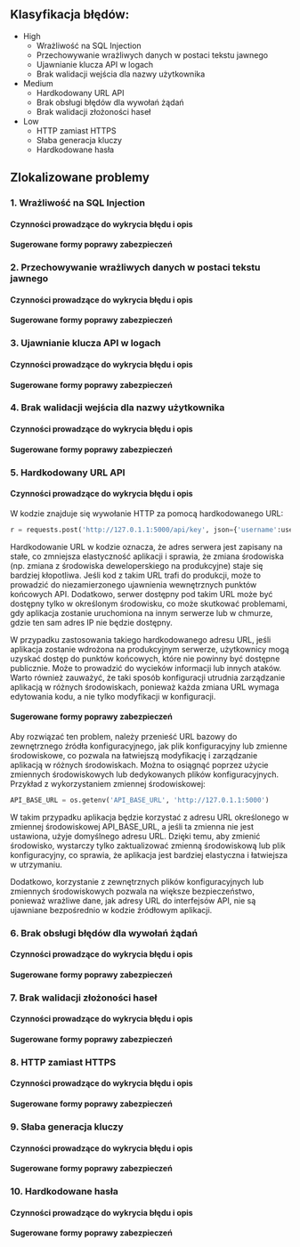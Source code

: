 ## Klasyfikacja błędów:
- High
  - Wrażliwość na SQL Injection
  - Przechowywanie wrażliwych danych w postaci tekstu jawnego
  - Ujawnianie klucza API w logach
  - Brak walidacji wejścia dla nazwy użytkownika
- Medium
  - Hardkodowany URL API
  - Brak obsługi błędów dla wywołań żądań
  - Brak walidacji złożoności haseł
- Low
   - HTTP zamiast HTTPS
   - Słaba generacja kluczy
   - Hardkodowane hasła
 
## Zlokalizowane problemy
### 1. Wrażliwość na SQL Injection
#### Czynności prowadzące do wykrycia błędu i opis
#### Sugerowane formy poprawy zabezpieczeń
### 2. Przechowywanie wrażliwych danych w postaci tekstu jawnego
#### Czynności prowadzące do wykrycia błędu i opis
#### Sugerowane formy poprawy zabezpieczeń
### 3. Ujawnianie klucza API w logach
#### Czynności prowadzące do wykrycia błędu i opis
#### Sugerowane formy poprawy zabezpieczeń
### 4. Brak walidacji wejścia dla nazwy użytkownika
#### Czynności prowadzące do wykrycia błędu i opis
#### Sugerowane formy poprawy zabezpieczeń
### 5. Hardkodowany URL API
#### Czynności prowadzące do wykrycia błędu i opis

W kodzie znajduje się wywołanie HTTP za pomocą hardkodowanego URL:
```python
r = requests.post('http://127.0.1.1:5000/api/key', json={'username':username, 'password':password})
```
Hardkodowanie URL w kodzie oznacza, że adres serwera jest zapisany na stałe, co zmniejsza elastyczność aplikacji i sprawia, że zmiana środowiska (np. zmiana z środowiska deweloperskiego na produkcyjne) staje się bardziej kłopotliwa. Jeśli kod z takim URL trafi do produkcji, może to prowadzić do niezamierzonego ujawnienia wewnętrznych punktów końcowych API. Dodatkowo, serwer dostępny pod takim URL może być dostępny tylko w określonym środowisku, co może skutkować problemami, gdy aplikacja zostanie uruchomiona na innym serwerze lub w chmurze, gdzie ten sam adres IP nie będzie dostępny.

W przypadku zastosowania takiego hardkodowanego adresu URL, jeśli aplikacja zostanie wdrożona na produkcyjnym serwerze, użytkownicy mogą uzyskać dostęp do punktów końcowych, które nie powinny być dostępne publicznie. Może to prowadzić do wycieków informacji lub innych ataków. Warto również zauważyć, że taki sposób konfiguracji utrudnia zarządzanie aplikacją w różnych środowiskach, ponieważ każda zmiana URL wymaga edytowania kodu, a nie tylko modyfikacji w konfiguracji.
#### Sugerowane formy poprawy zabezpieczeń
Aby rozwiązać ten problem, należy przenieść URL bazowy do zewnętrznego źródła konfiguracyjnego, jak plik konfiguracyjny lub zmienne środowiskowe, co pozwala na łatwiejszą modyfikację i zarządzanie aplikacją w różnych środowiskach. Można to osiągnąć poprzez użycie zmiennych środowiskowych lub dedykowanych plików konfiguracyjnych. Przykład z wykorzystaniem zmiennej środowiskowej:
```python
API_BASE_URL = os.getenv('API_BASE_URL', 'http://127.0.1.1:5000')
```
W takim przypadku aplikacja będzie korzystać z adresu URL określonego w zmiennej środowiskowej API_BASE_URL, a jeśli ta zmienna nie jest ustawiona, użyje domyślnego adresu URL. Dzięki temu, aby zmienić środowisko, wystarczy tylko zaktualizować zmienną środowiskową lub plik konfiguracyjny, co sprawia, że aplikacja jest bardziej elastyczna i łatwiejsza w utrzymaniu.

Dodatkowo, korzystanie z zewnętrznych plików konfiguracyjnych lub zmiennych środowiskowych pozwala na większe bezpieczeństwo, ponieważ wrażliwe dane, jak adresy URL do interfejsów API, nie są ujawniane bezpośrednio w kodzie źródłowym aplikacji.
### 6. Brak obsługi błędów dla wywołań żądań
#### Czynności prowadzące do wykrycia błędu i opis
#### Sugerowane formy poprawy zabezpieczeń
### 7. Brak walidacji złożoności haseł
#### Czynności prowadzące do wykrycia błędu i opis
#### Sugerowane formy poprawy zabezpieczeń
### 8. HTTP zamiast HTTPS
#### Czynności prowadzące do wykrycia błędu i opis
#### Sugerowane formy poprawy zabezpieczeń
### 9. Słaba generacja kluczy
#### Czynności prowadzące do wykrycia błędu i opis
#### Sugerowane formy poprawy zabezpieczeń
### 10. Hardkodowane hasła
#### Czynności prowadzące do wykrycia błędu i opis
#### Sugerowane formy poprawy zabezpieczeń

